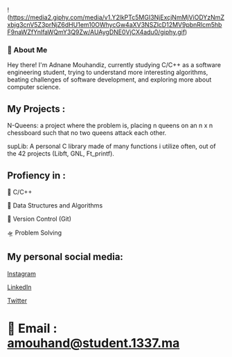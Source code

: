 !(https://media2.giphy.com/media/v1.Y2lkPTc5MGI3NjExcjNmMjViODYzNmZxbjg3cnV5Z3prNjZ6dHU1em10OWhycGw4aXV3NSZlcD12MV9pbnRlcm5hbF9naWZfYnlfaWQmY3Q9Zw/AUAygDNE0VjCX4adu0/giphy.gif)
### 👋 About Me

Hey there! I'm Adnane Mouhandiz, currently studying C/C++ as a software engineering student, trying to understand more interesting algorithms, beating challenges of software development, and exploring more about computer science.

## My Projects :

N-Queens: a project where the problem is, placing n queens on an n x n chessboard such that no two queens attack each other.

supLib: A personal C library made of many functions i utilize often, out of the 42 projects (Libft, GNL, Ft_printf).

## Profiency in :

🚀 C/C++

🌠 Data Structures and Algorithms

🔭 Version Control (Git)

🛸 Problem Solving

## **My personal social media:**

[Instagram](https://www.instagram.com/redlotusiv_/)

[LinkedIn](https://www.linkedin.com/in/adnan-mouhandiz-769033279/)

[Twitter](https://twitter.com/RedLotusIIV)

# 📧 Email : amouhand@student.1337.ma
